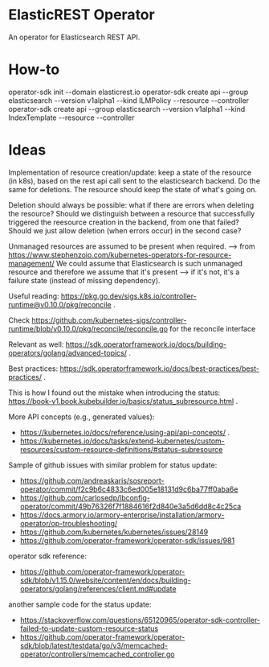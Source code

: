 # ElasticREST Operator
An operator for Elasticsearch REST API.

# How-to
operator-sdk init --domain elasticrest.io
operator-sdk create api --group elasticsearch --version v1alpha1 --kind ILMPolicy --resource --controller
operator-sdk create api --group elasticsearch --version v1alpha1 --kind IndexTemplate --resource --controller

# Ideas
Implementation of resource creation/update: keep a state of the resource (in k8s), based on the rest api call sent to the elasticsearch backend.
Do the same for deletions. The resource should keep the state of what's going on.

Deletion should always be possible: what if there are errors when deleting the resource? Should we distinguish between a resource that successfully triggered
the reesource creation in the backend, from one that failed? Should we just allow deletion (when errors occur) in the second case?

Unmanaged resources are assumed to be present when required. --> from https://www.stephenzoio.com/kubernetes-operators-for-resource-management/
We could assume that Elasticsearch is such unmanaged resource and therefore we assume that it's present --> if it's not, it's a failure state (instead of missing dependency).

Useful reading: https://pkg.go.dev/sigs.k8s.io/controller-runtime@v0.10.0/pkg/reconcile .

Check https://github.com/kubernetes-sigs/controller-runtime/blob/v0.10.0/pkg/reconcile/reconcile.go for the reconcile interface

Relevant as well: https://sdk.operatorframework.io/docs/building-operators/golang/advanced-topics/ .

Best practices: https://sdk.operatorframework.io/docs/best-practices/best-practices/ .

This is how I found out the mistake when introducing the status: https://book-v1.book.kubebuilder.io/basics/status_subresource.html .

More API concepts (e.g., generated values):
 - https://kubernetes.io/docs/reference/using-api/api-concepts/ .
 - https://kubernetes.io/docs/tasks/extend-kubernetes/custom-resources/custom-resource-definitions/#status-subresource

Sample of github issues with similar problem for status update:
 - https://github.com/andreaskaris/sosreport-operator/commit/f2c9b6c4833c6ed005e18131d9c6ba77ff0aba6e
 - https://github.com/carlosedp/lbconfig-operator/commit/49b76326f7f1884616f2d840e3a5d6dd8c4c25ca
 - https://docs.armory.io/armory-enterprise/installation/armory-operator/op-troubleshooting/
 - https://github.com/kubernetes/kubernetes/issues/28149
 - https://github.com/operator-framework/operator-sdk/issues/981

operator sdk reference:
 - https://github.com/operator-framework/operator-sdk/blob/v1.15.0/website/content/en/docs/building-operators/golang/references/client.md#update

another sample code for the status update:
 - https://stackoverflow.com/questions/65120965/operator-sdk-controller-failed-to-update-custom-resource-status
 - https://github.com/operator-framework/operator-sdk/blob/latest/testdata/go/v3/memcached-operator/controllers/memcached_controller.go
